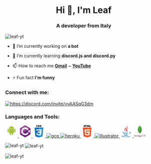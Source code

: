 <h1 align="center">Hi 👋, I'm Leaf</h1>
<h3 align="center">A developer from Italy</h3>

<p align="left"> <img src="https://komarev.com/ghpvc/?username=leaf-yt&label=Profile%20views&color=0e75b6&style=flat" alt="leaf-yt" /> </p>

- 🔭 I’m currently working on **a bot**

- 🌱 I’m currently learning **discord.js and discord.py**

- 📫 How to reach me **[Gmail](dbd.js333@gmail.com)** ~ **[YouTube](https://youtube.com/channel/UC9yRVadElzxSO3ZUywK6Yig)**

- ⚡ Fun fact **I'm funny**

<h3 align="left">Connect with me:</h3>
<p align="left">
<a href="https://discord.gg/https://discord.com/invite/vvAASqG3dm" target="blank"><img align="center" src="https://cdn.jsdelivr.net/npm/simple-icons@3.0.1/icons/discord.svg" alt="https://discord.com/invite/vvAASqG3dm" height="30" width="40" /></a>
</p>


<h3 align="left">Languages and Tools:</h3>
<p align="left"> <a href="https://developer.android.com" target="_blank"> <img src="https://raw.githubusercontent.com/devicons/devicon/master/icons/android/android-original-wordmark.svg" alt="android" width="40" height="40"/> </a> <a href="https://www.w3schools.com/cs/" target="_blank"> <img src="https://raw.githubusercontent.com/devicons/devicon/master/icons/csharp/csharp-original.svg" alt="csharp" width="40" height="40"/> </a> <a href="https://www.w3schools.com/css/" target="_blank"> <img src="https://raw.githubusercontent.com/devicons/devicon/master/icons/css3/css3-original-wordmark.svg" alt="css3" width="40" height="40"/> </a> <a href="https://cloud.google.com" target="_blank"> <img src="https://www.vectorlogo.zone/logos/google_cloud/google_cloud-icon.svg" alt="gcp" width="40" height="40"/> </a> <a href="https://heroku.com" target="_blank"> <img src="https://www.vectorlogo.zone/logos/heroku/heroku-icon.svg" alt="heroku" width="40" height="40"/> </a> <a href="https://www.w3.org/html/" target="_blank"> <img src="https://raw.githubusercontent.com/devicons/devicon/master/icons/html5/html5-original-wordmark.svg" alt="html5" width="40" height="40"/> </a> <a href="https://www.adobe.com/in/products/illustrator.html" target="_blank"> <img src="https://www.vectorlogo.zone/logos/adobe_illustrator/adobe_illustrator-icon.svg" alt="illustrator" width="40" height="40"/> </a> <a href="https://www.java.com" target="_blank"> <img src="https://raw.githubusercontent.com/devicons/devicon/master/icons/java/java-original.svg" alt="java" width="40" height="40"/> </a> <a href="https://www.mongodb.com/" target="_blank"> <img src="https://raw.githubusercontent.com/devicons/devicon/master/icons/mongodb/mongodb-original-wordmark.svg" alt="mongodb" width="40" height="40"/> </a> </p>



<p><img align="left" src="https://github-readme-stats.vercel.app/api/top-langs?username=leaf-yt&show_icons=true&locale=en&layout=compact" alt="leaf-yt" /></p>

<p>&nbsp;<img align="center" src="https://github-readme-stats.vercel.app/api?username=leaf-yt&show_icons=true&locale=en" alt="leaf-yt" /></p>

<p><img align="center" src="https://github-readme-streak-stats.herokuapp.com/?user=leaf-yt&" alt="leaf-yt" /></p>

